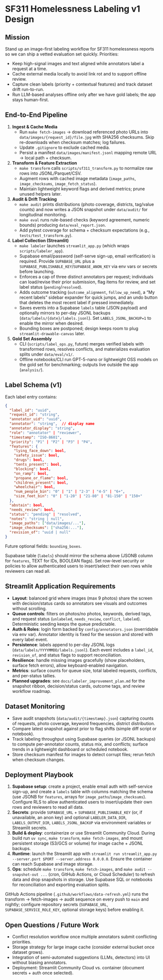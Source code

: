 # SF311 Homelessness Labeling v1 Design

## Mission
Stand up an image-first labeling workflow for SF311 homelessness reports so we can ship a vetted evaluation set quickly. Priorities:
- Keep high-signal images and text aligned while annotators label a request at a time.
- Cache external media locally to avoid link rot and to support offline review.
- Capture clean labels (priority + contextual features) and track dataset drift run-to-run.
- Run LLM-based analyses offline only after we have gold labels; the app stays human-first.

## End-to-End Pipeline
1. **Ingest & Cache Media**
   - Run `make fetch-images` → download referenced photo URLs into `data/images/{request_id}/file.jpg` with SHA256 checksums. Skip re-downloads when checksum matches; log failures.
   - Update `.gitignore` to exclude cached media.
   - Persist a manifest `data/images/manifest.jsonl` mapping remote URL → local path + checksum.
2. **Transform & Feature Extraction**
   - `make transform` calls `scripts/sf311_transform.py` to normalize raw rows into JSONL/Parquet/CSV.
   - Augment rows with cached image metadata (`image_paths`, `image_checksums`, `image_fetch_status`).
   - Maintain lightweight keyword flags and derived metrics; prune unused helpers later.
3. **Audit & Drift Tracking**
   - `make audit` prints distributions (photo coverage, districts, tag/value counts) and now writes a JSON snapshot under `data/audit/` for longitudinal monitoring.
   - `make eval` runs rule-based checks (keyword agreement, numeric bounds) producing `data/eval_report.json`.
   - Add pytest coverage for schema + checksum expectations (e.g., `tests/test_transform.py`).
4. **Label Collection (Streamlit)**
   - `make labeler` launches `streamlit_app.py` (which wraps `scripts/labeler_app`).
   - Supabase email/password (self-serve sign-up, email verification) is required. Provide `SUPABASE_URL` plus a `SUPABASE_PUBLISHABLE_KEY`/`SUPABASE_ANON_KEY` via env vars or secrets before launching.
   - Enforces a cap of three distinct annotators per request; individuals can load/revise their prior submission, flag items for review, and set label status (`pending`/`resolved`).
   - Adds outcome tracking (`outcome_alignment`, `follow_up_need`), a “My recent labels” sidebar expander for quick jumps, and an undo button that deletes the most recent label if pressed immediately.
   - Saves events into a Supabase `labels` table (JSON payload) and optionally mirrors to per-day JSONL backups (`data/labels/{date}/labels.jsonl`). Set `LABELS_JSONL_BACKUP=1` to enable the mirror when desired.
   - Bounding boxes are postponed; design keeps room to plug `streamlit-drawable-canvas` later.
5. **Gold Set Assembly**
   - CLI (`scripts/label_ops.py`, future) merges verified labels with transformed rows, resolves conflicts, and materializes evaluation splits under `data/eval/v1/`.
   - Offline notebooks/CLI run GPT-5-nano or lightweight OSS models on the gold set for benchmarking; outputs live outside the app (`analysis/`).

## Label Schema (v1)
Each label entry contains:
```json
{
  "label_id": "uuid",
  "request_id": "string",
  "annotator_uid": "uuid",
  "annotator": "string",  // display name
  "annotator_display": "string",
  "role": "annotator" | "reviewer",
  "timestamp": "ISO-8601",
  "priority": "P1" | "P2" | "P3" | "P4",
  "features": {
    "lying_face_down": bool,
    "safety_issue": bool,
    "drugs": bool,
    "tents_present": bool,
    "blocking": bool,
    "on_ramp": bool,
    "propane_or_flame": bool,
    "children_present": bool,
    "wheelchair": bool,
    "num_people_bin": "0" | "1" | "2-3" | "4-5" | "6+",
    "size_feet_bin": "0" | "1-20" | "21-80" | "81-150" | "150+"
  },
  "abstain": bool,
  "needs_review": bool,
  "status": "pending" | "resolved",
  "notes": "string | null",
  "image_paths": ["data/images/..."],
  "image_checksums": ["sha256:..."],
  "revision_of": "uuid | null"
}
```
Future optional fields: `bounding_boxes`.

Supabase table (`labels`) should mirror the schema above (JSONB column for `features`, TEXT for IDs, BOOLEAN flags). Set row-level security or policies to allow authenticated users to insert/select their own rows while reviewers can read all.

## Streamlit Application Requirements
- **Layout**: balanced grid where images (max 9 photos) share the screen with decision/status cards so annotators see visuals and outcomes without scrolling.
- **Queue controls**: filters on photos/no photos, keywords, derived tags, and request status (`unlabeled`, `needs_review`, `conflict`, `labeled`). Deterministic seeding keeps the queue predictable.
- **Auth & Roles**: login form backed by `config/annotators.json` (overridable via env var). Annotator identity is fixed for the session and stored with every label event.
- **Persistence**: labels append to per-day JSONL logs (`data/labels/YYYYMMDD/labels.jsonl`). Each event includes a `label_id`, `revision_of`, and status flags to support reconciliation.
- **Resilience**: handle missing images gracefully (show placeholders, surface fetch errors), allow keyboard-enabled navigation.
- **Metrics**: surface counts for queue size, total labeled requests, conflicts, and per-status tallies.
- **Planned upgrades**: see `docs/labeler_improvement_plan.md` for the snapshot ribbon, decision/status cards, outcome tags, and review workflow roadmap.

## Dataset Monitoring
- Save audit snapshots (`data/audit/{timestamp}.json`) capturing counts of requests, photo coverage, keyword frequencies, district distribution.
- Compare latest snapshot against prior to flag shifts (simple diff script or notebook).
- Track labeling throughput using Supabase queries (or JSONL backups) to compute per-annotator counts, status mix, and conflicts; surface trends in a lightweight dashboard or scheduled notebook.
- Store checksum manifest for images to detect corrupt files; rerun fetch when checksum changes.

## Deployment Playbook
1. **Supabase setup**: create a project, enable email auth with self-service sign-up, and create a `labels` table with columns matching the schema (use JSONB for `features`, arrays for `image_paths`/`image_checksums`). Configure RLS to allow authenticated users to insert/update their own rows and reviewers to read all data.
2. **Secrets**: provide `SUPABASE_URL` + `SUPABASE_PUBLISHABLE_KEY` (or, if unavailable, an anon key) and optional `LABELER_DATA_DIR`, `LABELS_OUTPUT_DIR`, `LABELS_JSONL_BACKUP` via environment variables or Streamlit secrets.
3. **Build & deploy**: containerize or use Streamlit Community Cloud. During build run `uv sync`, `make transform`, `make fetch-images`, and mount persistent storage (S3/GCS or volume) for image cache + JSONL backups.
4. **Runtime**: launch the Streamlit app with `streamlit run streamlit_app.py --server.port $PORT --server.address 0.0.0.0`. Ensure the container can reach Supabase and image storage.
5. **Ops**: schedule `make transform`, `make fetch-images`, and `make audit --snapshot-out ...` (cron, GitHub Actions, or Cloud Scheduler) to refresh data and drop snapshots in storage. Use Supabase SQL or notebooks for reconciliation and exporting evaluation splits.

GitHub Actions pipeline (`.github/workflows/data-refresh.yml`) runs the transform → fetch-images → audit sequence on every push to `main` and nightly; configure repository secrets (`SUPABASE_URL`, `SUPABASE_SERVICE_ROLE_KEY`, optional storage keys) before enabling it.

## Open Questions / Future Work
- Conflict resolution workflow once multiple annotators submit conflicting priorities.
- Storage strategy for large image cache (consider external bucket once dataset grows).
- Integration of semi-automated suggestions (LLMs, detectors) into UI without biasing annotators.
- Deployment: Streamlit Community Cloud vs. container (document secrets + auth once selected).
